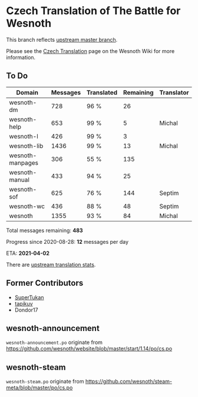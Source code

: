 # Czech Translation of The Battle for Wesnoth

This branch reflects [upstream master branch](https://github.com/wesnoth/wesnoth/tree/master).

Please see the [Czech Translation](https://wiki.wesnoth.org/CzechTranslation) page on the Wesnoth Wiki for more information.
## To Do

Domain | Messages | Translated | Remaining | Translator
------ | -------- | ---------- | --------- | ----------
wesnoth-dm | 728 | 96 % | 26 |
wesnoth-help | 653 | 99 % | 5 | Michal
wesnoth-l | 426 | 99 % | 3 |
wesnoth-lib | 1436 | 99 % | 13 | Michal
wesnoth-manpages | 306 | 55 % | 135 |
wesnoth-manual | 433 | 94 % | 25 |
wesnoth-sof | 625 | 76 % | 144 | Septim
wesnoth-wc | 436 | 88 % | 48 | Septim
wesnoth | 1355 | 93 % | 84 | Michal

Total messages remaining: **483**

Progress since 2020-08-28: **12** messages per day

ETA: **2021-04-02**

There are [upstream translation stats](https://www.wesnoth.org/gettext/?view=langs&version=master&lang=cs).

## Former Contributors
- [SuperTukan](https://github.com/SuperTukan)
- [tapikuv](https://github.com/tapikuv)
- Dondor17

## wesnoth-announcement
`wesnoth-announcement.po` originate from https://github.com/wesnoth/website/blob/master/start/1.14/po/cs.po

## wesnoth-steam
`wesnoth-steam.po` originate from https://github.com/wesnoth/steam-meta/blob/master/po/cs.po
